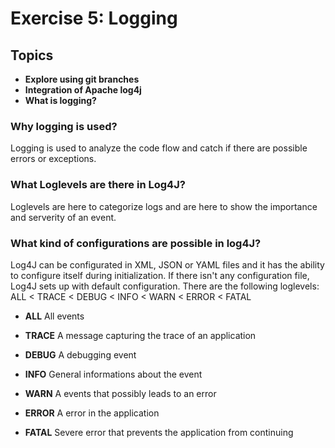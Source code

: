 # Exercise 5: Logging

## Topics
- __Explore using git branches__
- __Integration of Apache log4j__
- __What is logging?__

### Why logging is used?

Logging is used to analyze the code flow and catch if there are possible errors or exceptions.

### What Loglevels are there in Log4J?

Loglevels are here to categorize logs and are here to show the importance and serverity of an event.

### What kind of configurations are possible in log4J?

Log4J can be configurated in XML, JSON or YAML files and it has the ability to configure itself during initialization.
If there isn't any configuration file, Log4J sets up with default configuration.
There are the following loglevels:
ALL < TRACE < DEBUG < INFO < WARN < ERROR < FATAL

- __ALL__ All events

- __TRACE__ A message capturing the trace of an application

- __DEBUG__ A debugging event

- __INFO__ General informations about the event

- __WARN__ A events that possibly leads to an error

- __ERROR__ A error in the application

- __FATAL__ Severe error that prevents the application from continuing
